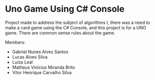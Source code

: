 # Uno Game Using C# Console
Project made to address the subject of algorithms I, there was a need to make a card game using the C# Console, and this project is for a UNO game. There are common sense rules about the game.

Members:
- Gabriel Nunes Alves Santos
- Lucas Alves Silva
- Luiza Leal
- Matheus Vinicius Miranda Brito
- Vitor Henrique Carvalho Silva
